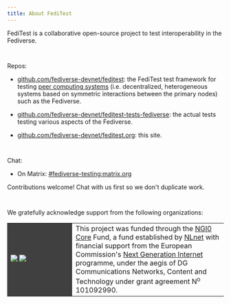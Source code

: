 ```yaml
---
title: About FediTest
---
```


<style>
table.people {
    width: 100%;
}
table.people td:nth-child(1) {
    width: 30%;
}
table.people td:nth-child(2) {
    width: 30%;
    text-align: center;
}
table.support td:nth-child(1) {
    width: 30%;
    background: #404040;
}
table.support img {
    max-width: 100%;
}
</style>

FediTest is a collaborative open-source project to test interoperability in the
Fediverse.

<div style="height: 1em"></div>

Repos:

* [github.com/fediverse-devnet/feditest](https://github.com/fediverse-devnet/feditest/): the FediTest
  test framework for testing [peer computing systems](https://peercomputing.org/)
  (i.e. decentralized, heterogeneous systems based on symmetric interactions between the primary nodes)
  such as the Fediverse.

* [github.com/fediverse-devnet/feditest-tests-fediverse](https://github.com/fediverse-devnet/feditest-tests-fediverse/):
  the actual tests testing various aspects of the Fediverse.

* [github.com/fediverse-devnet/feditest.org](https://github.com/fediverse-devnet/feditest.org/): this site.

<div style="height: 1em"></div>

Chat:

* On Matrix: [#fediverse-testing:matrix.org](https://matrix.to/#/%23fediverse-testing:matrix.org)

Contributions welcome! Chat with us first so we don't duplicate work.

<div style="height: 1em"></div>

We gratefully acknowledge support from the following organizations:

<table class="support">
 <tr>
  <td>
   <a href="https://nlnet.nl/core"><img src="/assets/NGI0Core_tag.svg"></a>
   <a href="https://nlnet.nl/"><img src="/assets/nlnet-banner.png"></a>
  </td>
  <td>
   This project was funded through the <a href="https://nlnet.nl/core">NGI0 Core</a>
   Fund, a fund established by <a href="https://nlnet.nl/">NLnet</a>
   with financial support from the European Commission's
   <a href="https://ngi.eu/">Next Generation Internet</a> programme, under the
   aegis of DG Communications Networks, Content and Technology under grant agreement
   N<sup>o</sup> 101092990.
  </td>
 </tr>
</table>
